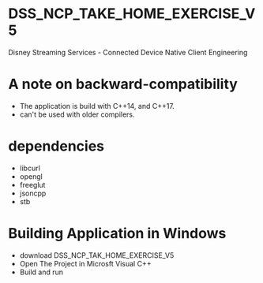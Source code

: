 # DSS_NCP_TAKE_HOME_EXERCISE_V5
Disney Streaming Services - Connected Device Native Client Engineering

# A note on backward-compatibility
* The application is build with C++14, and C++17.
* can't be used with older compilers.

# dependencies
* libcurl   
* opengl          
* freeglut       
* jsoncpp
* stb

# Building Application in Windows
* download DSS_NCP_TAK_HOME_EXERCISE_V5
* Open The Project in Microsft Visual C++ 
* Build and run
